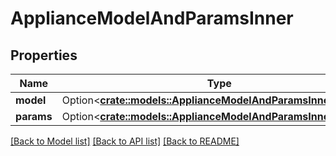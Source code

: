 # ApplianceModelAndParamsInner

## Properties

Name | Type | Description | Notes
------------ | ------------- | ------------- | -------------
**model** | Option<[**crate::models::ApplianceModelAndParamsInnerModel**](ApplianceModelAndParams_inner_model.md)> |  | [optional]
**params** | Option<[**crate::models::ApplianceModelAndParamsInnerParams**](ApplianceModelAndParams_inner_params.md)> |  | [optional]

[[Back to Model list]](../README.md#documentation-for-models) [[Back to API list]](../README.md#documentation-for-api-endpoints) [[Back to README]](../README.md)


